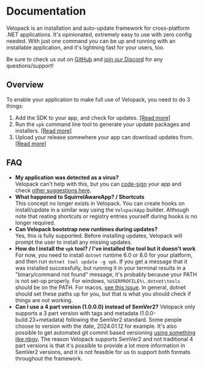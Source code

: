 # Documentation
Velopack is an installation and auto-update framework for cross-platform .NET applications. It's opinionated, extremely easy to use with zero config needed. With just one command you can be up and running with an installable application, and it's lightning fast for your users, too.

Be sure to check us out on [GitHub](https://github.com/velopack/velopack) and [join our Discord](https://discord.gg/CjrCrNzd3F) for any questions/support!

## Overview
To enable your application to make full use of Velopack, you need to do 3 things:
1. Add the SDK to your app, and check for updates. [[Read more]](updating/overview.md)
0. Run the `vpk` command line tool to generate your update packages and installers. [[Read more]](packaging/overview.md)
0. Upload your release somewhere your app can download updates from. [[Read more]](distributing/overview.md)

## FAQ
- **My application was detected as a virus?** <br/>
  Velopack can't help with this, but you can [code-sign](packaging/signing.md) your app and check [other suggestions here](https://github.com/clowd/Clowd.Squirrel/issues/28#issuecomment-1016241760).
- **What happened to SquirrelAwareApp? / Shortcuts** <br/>
  This concept no longer exists in Velopack. You can create hooks on install/update in a similar way using the `VelopackApp` builder. Although note that reating shortcuts or registry entries yourself during hooks is no longer required.
- **Can Velopack bootstrap new runtimes during updates?** <br/>
  Yes, this is fully supported. Before installing updates, Velopack will prompt the user to install any missing updates.
- **How do I install the `vpk` tool? / I've installed the tool but it doesn't work**
  For now, you need to install `dotnet` runtime 6.0 or 8.0 for your platform, and then run `dotnet tool update -g vpk`. 
  If you get a message that it was installed successfully, but running it in your terminal results in a "binary/command not found" message, it's probably because your PATH is not set-up properly. For windows, `%USERPROFILE%\.dotnet\tools` should be on the PATH. For macos, [see this issue](https://github.com/dotnet/sdk/issues/9415). In general, dotnet should set these paths up for you, but that is what you should check if things are not working.
- **Can I use a 4 part version (1.0.0.0) instead of SemVer2?**
  Velopack only supports a 3 part version with tags and metadata (1.0.0-build.23+metadata) following the SemVer2 standard. Some people choose to version with the date, 2024.01.12 for example. It's also possible to get automated git commit based versioning [using something like nbgv](https://github.com/dotnet/Nerdbank.GitVersioning). The reason Velopack supports SemVer2 and not traditional 4 part versions is that it's possible to provide a lot more information in SemVer2 versions, and it is not feasible for us to support both formats throughout the framework.